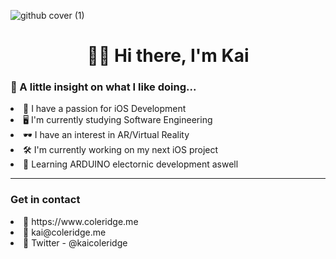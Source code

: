 ![github cover (1)](https://user-images.githubusercontent.com/51129378/133897441-5b0c08a7-a279-4af1-8506-0bb06920dde3.png)
<h1 align="center">👋🏻 Hi there, I'm Kai </h1>
<h3>🧐 A little insight on what I like doing...</h3>

<li> 📱  I have a passion for iOS Development</li>
<li> 🖥️ I'm currently studying Software Engineering</li>
<li> 🕶️ I have an interest in AR/Virtual Reality</li>
<li> 🛠️ I'm currently working on my next iOS project</li>
<li> 🔌  Learning ARDUINO electornic development aswell</li>

<hr>
<h3>Get in contact</h3>
<li>🔗 https://www.coleridge.me</li>
<li>📧 kai@coleridge.me</li>
<li>🐤 Twitter - @kaicoleridge</li>

